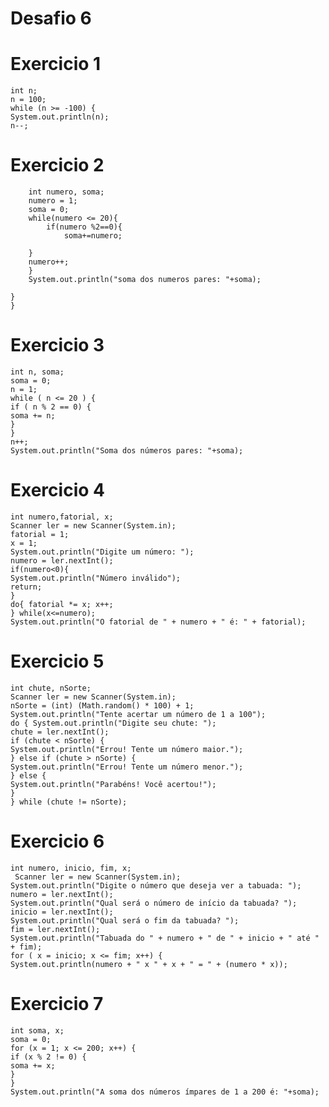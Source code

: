 # Desafio 6
# Exercicio 1
    int n; 
    n = 100;
    while (n >= -100) {
    System.out.println(n);
    n--;
  
 # Exercicio 2
        int numero, soma;
        numero = 1;
        soma = 0;
        while(numero <= 20){
            if(numero %2==0){
                soma+=numero;
              
        }
        numero++;
        }
        System.out.println("soma dos numeros pares: "+soma);
    
    }
    }

# Exercicio 3
    int n, soma;
    soma = 0; 
    n = 1;
    while ( n <= 20 ) {
    if ( n % 2 == 0) {
    soma += n;
    }
    }
    n++;
    System.out.println("Soma dos números pares: "+soma);

# Exercicio 4
    int numero,fatorial, x; 
    Scanner ler = new Scanner(System.in); 
    fatorial = 1;
    x = 1; 
    System.out.println("Digite um número: "); 
    numero = ler.nextInt();
    if(numero<0){ 
    System.out.println("Número inválido"); 
    return; 
    } 
    do{ fatorial *= x; x++;
    } while(x<=numero); 
    System.out.println("O fatorial de " + numero + " é: " + fatorial);

# Exercicio 5 
    int chute, nSorte; 
    Scanner ler = new Scanner(System.in); 
    nSorte = (int) (Math.random() * 100) + 1; 
    System.out.println("Tente acertar um número de 1 a 100"); 
    do { System.out.println("Digite seu chute: ");
    chute = ler.nextInt();
    if (chute < nSorte) { 
    System.out.println("Errou! Tente um número maior."); 
    } else if (chute > nSorte) {
    System.out.println("Errou! Tente um número menor.");
    } else { 
    System.out.println("Parabéns! Você acertou!");
    }
    } while (chute != nSorte);

# Exercicio 6
    int numero, inicio, fim, x;
     Scanner ler = new Scanner(System.in);
    System.out.println("Digite o número que deseja ver a tabuada: "); 
    numero = ler.nextInt(); 
    System.out.println("Qual será o número de início da tabuada? ");
    inicio = ler.nextInt();
    System.out.println("Qual será o fim da tabuada? "); 
    fim = ler.nextInt();
    System.out.println("Tabuada do " + numero + " de " + inicio + " até " + fim); 
    for ( x = inicio; x <= fim; x++) { 
    System.out.println(numero + " x " + x + " = " + (numero * x));

# Exercicio 7
    int soma, x; 
    soma = 0;
    for (x = 1; x <= 200; x++) { 
    if (x % 2 != 0) { 
    soma += x;
    }
    } 
    System.out.println("A soma dos números ímpares de 1 a 200 é: "+soma);
